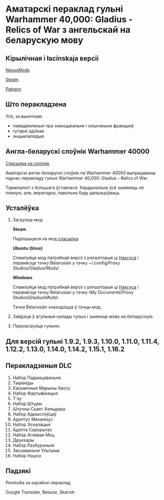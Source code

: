 # Аматарскі пераклад гульні Warhammer 40,000: Gladius - Relics of War з ангельскай на беларускую мову

## Кірылічная і łacinskaja версіі

[NexusMods](https://www.nexusmods.com/warhammer40000gladiusrelicsofwar/mods/23)

[Steam](https://steamcommunity.com/sharedfiles/filedetails/?id=2372249255)

[Patreon](https://patreon.com/Reiko651)

## Што перакладзена

Усё, за выняткам:
- паведамленьні пра знаходжаньне і знішчэньне фракцыяў
- гутаркі адзінак
- энцыклапедыя

## Англа-беларускі слоўнік Warhammer 40000

[Спасылка на слоўнік](https://github.com/gitReiko/by-lang-wh40k-gladius/blob/master/%D1%81%D0%BB%D0%BE%D1%9E%D0%BD%D1%96%D0%BA.txt)

Аматарскі англа-беларускі слоўнік па Warhammer 40000 выпрацаваны падчас перакладу гульні Warhammer 40,000: Gladius - Relics of War.

Тэрміналогі з большага ўстаялася. Кардынальна ўсё зьмяняць не планую, але, верагодна, павольна буду дапрацоўваць.

## Усталёўка

1. Загрузіце мод

    **Steam**

    Падпішыцеся на мод [спасылка](https://steamcommunity.com/sharedfiles/filedetails/?id=2372249255&searchtext=Belarusian)

    **Ubuntu (linux)**

    Спампуйце мод патрэбнай версіі з рэпазіторыя ці [Нэксуса](https://www.nexusmods.com/warhammer40000gladiusrelicsofwar/mods/23) і перанясіце тэчку Belarusian у тэчку ~/.config/Proxy Studios/Gladius/Mods/

    **Windows**

    Спампуйце мод патрэбнай версіі з рэпазіторыя ці [Нэксуса](https://www.nexusmods.com/warhammer40000gladiusrelicsofwar/mods/23) і перанясіце тэчку Belarusian у тэчку \My Documents\Proxy Studios\Gladius\Mods\

    Тэчка Belarusian знаходзіцца ў тэчцы мод.

2. Зайдзіце ў агульныя налады гульні і зьмяніце мову на беларускую. 

3. Перазагрузіце гульню.

## Для версій гульні 1.9.2, 1.9.3, 1.10.0, 1.11.0, 1.11.4, 1.12.2, 1.13.0, 1.14.0, 1.14.2, 1.15.1, 1.16.2

## Перакладзеныя DLC

1. Набор Падмацаваньне
2. Тыраніды
3. Касьмічныя Марыны Хаосу
4. Набор Фартыфікацыя
5. T'ау
6. Набор Штурм
7. Штучны Сьвет Аэльдары
8. Набор Адмыслоўцаў
9. Адэптус Механікус
10. Набор Эскалацыя
11. Адэпта Сарорытас
12. Набор Агнявая Моц
13. Друкхары
14. Набор Разбурэньня
15. Заснаваньне Ультыма
16. Набор Націск

## Падзякі

Perelodia за карэйскі пераклад

Google Translate, Belazar, Skarnik

